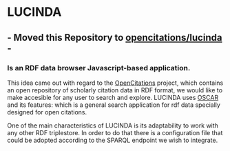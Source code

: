 # LUCINDA
##  - Moved this Repository to [opencitations/lucinda](https://github.com/opencitations/lucinda) -
### Is an RDF data browser Javascript-based application.  

This idea came out with regard to the [OpenCitations](http://opencitations.net/) project, which contains an open repository of scholarly citation data in RDF format, we would like to make accesible for any user to search and explore. 
LUCINDA uses [OSCAR](https://github.com/ivanhb/OSCAR) and its features: which is a general search application for rdf data specially designed for open citations.

One of the main characteristics of LUCINDA is its adaptability to work with any other RDF triplestore. In order to do that there is a configuration file that could be adopted according to the SPARQL endpoint we wish to integrate.
